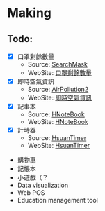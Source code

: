 # Making

## Todo:
  * [X] 口罩剩餘數量
    * Source: [SearchMask](https://github.com/hsuan1117/SearchMask/)
    * WebSite: [口罩剩餘數量](https://mask.hsuan.app/)
  * [X] 即時空氣資訊
    * Source: [AirPollution2](https://github.com/hsuan1117/AirPollution2/)
    * WebSite: [即時空氣資訊](https://air.hsuan.app/)
  * [X] 記事本
    * Source: [HNoteBook](https://github.com/hsuan1117/HNoteBook/)
    * WebSite: [HNoteBook](https://note.hsuan.app/)
  * [X] 計時器
    * Source: [HsuanTimer](https://github.com/hsuan1117/HsuanTimer/)
    * WebSite: [HsuanTimer](https://timer.hsuan.app/)
  * 購物車
  * 記帳本
  * 小遊戲（？
  * Data visualization
  * Web POS
  * Education management tool
